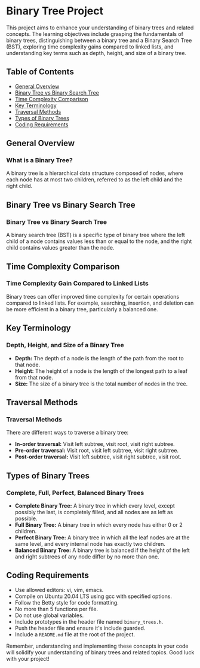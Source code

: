 # Binary Tree Project

This project aims to enhance your understanding of binary trees and related concepts. The learning objectives include grasping the fundamentals of binary trees, distinguishing between a binary tree and a Binary Search Tree (BST), exploring time complexity gains compared to linked lists, and understanding key terms such as depth, height, and size of a binary tree.

## Table of Contents

- [General Overview](#general-overview)
- [Binary Tree vs Binary Search Tree](#binary-tree-vs-binary-search-tree)
- [Time Complexity Comparison](#time-complexity-comparison)
- [Key Terminology](#key-terminology)
- [Traversal Methods](#traversal-methods)
- [Types of Binary Trees](#types-of-binary-trees)
- [Coding Requirements](#coding-requirements)

## General Overview

### What is a Binary Tree?

A binary tree is a hierarchical data structure composed of nodes, where each node has at most two children, referred to as the left child and the right child.

## Binary Tree vs Binary Search Tree

### Binary Tree vs Binary Search Tree

A binary search tree (BST) is a specific type of binary tree where the left child of a node contains values less than or equal to the node, and the right child contains values greater than the node.

## Time Complexity Comparison

### Time Complexity Gain Compared to Linked Lists

Binary trees can offer improved time complexity for certain operations compared to linked lists. For example, searching, insertion, and deletion can be more efficient in a binary tree, particularly a balanced one.

## Key Terminology

### Depth, Height, and Size of a Binary Tree

- **Depth:** The depth of a node is the length of the path from the root to that node.
- **Height:** The height of a node is the length of the longest path to a leaf from that node.
- **Size:** The size of a binary tree is the total number of nodes in the tree.

## Traversal Methods

### Traversal Methods

There are different ways to traverse a binary tree:

- **In-order traversal:** Visit left subtree, visit root, visit right subtree.
- **Pre-order traversal:** Visit root, visit left subtree, visit right subtree.
- **Post-order traversal:** Visit left subtree, visit right subtree, visit root.

## Types of Binary Trees

### Complete, Full, Perfect, Balanced Binary Trees

- **Complete Binary Tree:** A binary tree in which every level, except possibly the last, is completely filled, and all nodes are as left as possible.
- **Full Binary Tree:** A binary tree in which every node has either 0 or 2 children.
- **Perfect Binary Tree:** A binary tree in which all the leaf nodes are at the same level, and every internal node has exactly two children.
- **Balanced Binary Tree:** A binary tree is balanced if the height of the left and right subtrees of any node differ by no more than one.

## Coding Requirements

- Use allowed editors: vi, vim, emacs.
- Compile on Ubuntu 20.04 LTS using gcc with specified options.
- Follow the Betty style for code formatting.
- No more than 5 functions per file.
- Do not use global variables.
- Include prototypes in the header file named `binary_trees.h`.
- Push the header file and ensure it's include guarded.
- Include a `README.md` file at the root of the project.

Remember, understanding and implementing these concepts in your code will solidify your understanding of binary trees and related topics. Good luck with your project!
